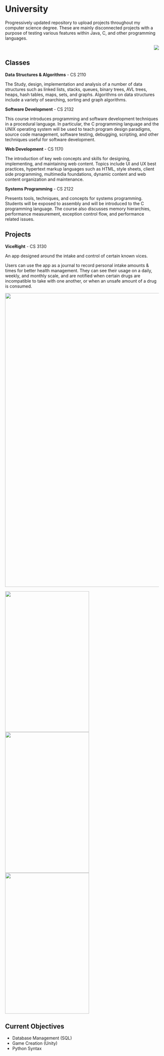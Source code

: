 # University

Progressively updated repository to upload projects throughout my computer science degree. These are mainly disconnected projects with a purpose of testing various features within Java, C, and other programming languages.

<p align="right">
  <a href="https://www.gnu.org/licenses/gpl-3.0">
    <img src="https://img.shields.io/badge/License-GPL%20v3-blue.svg">
  </a>
</p>

## Classes

**Data Structures & Algorithms** - CS 2110

The Study, design, implementation and analysis of a number of data structures such as linked lists, stacks, queues, binary trees, AVL trees, heaps, hash tables, maps, sets, and graphs. Algorithms on data structures include a variety of searching, sorting and graph algorithms.

**Software Development** - CS 2132

This course introduces programming and software development techniques in a procedural language. In particular, the C programming language and the UNIX operating system will be used to teach program design paradigms, source code management, software testing, debugging, scripting, and other techniques useful for software development.

**Web Development** - CS 1170

The introduction of key web concepts and skills for designing, implementing, and maintaining web content. Topics include UI and UX best practices, hypertext markup languages such as HTML, style sheets, client side programming, multimedia foundations, dynamic content and web content organization and maintenance.

**Systems Programming** - CS 2122

Presents tools, techniques, and concepts for systems programming. Students will be exposed to assembly and will be introduced to the C programming language. The course also discusses memory hierarchies, performance measurement, exception control flow, and performance related issues.

## Projects

**ViceRight** - CS 3130

An app designed around the intake and control of certain known vices.

 Users can use the app as a journal to record personal intake amounts & times for better health management. They can see their usage on a daily, weekly, and
 monthly scale, and are notified when certain drugs are incompatible to take with one another, or when an unsafe amount of a drug is consumed.

 <p align="center">
    <img src="https://imgur.com/B4UyoGl.png" width="583px" height="960"/>


<p align="left">

   <img src="https://imgur.com/9r8Uzbm.png" width="275px" height="460px"/>

   <img src="https://imgur.com/soRiGDD.png" width="275px" height="460px"/>

   <img src="https://imgur.com/8ApV46d.png" width="275px" height="460px"/>
</p>


## Current Objectives

* Database Management (SQL)
* Game Creation (Unity)
* Python Syntax
